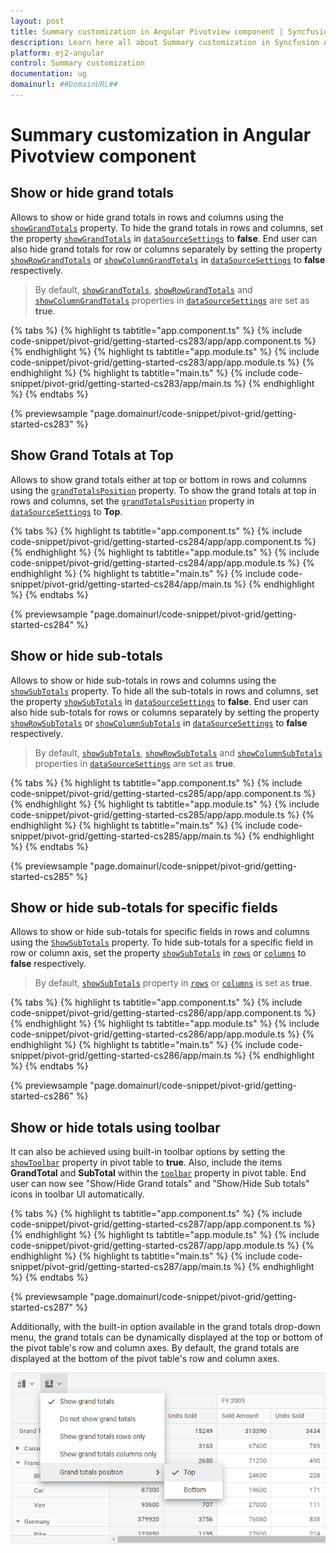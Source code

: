 ```yaml
---
layout: post
title: Summary customization in Angular Pivotview component | Syncfusion
description: Learn here all about Summary customization in Syncfusion Angular Pivotview component of Syncfusion Essential JS 2 and more.
platform: ej2-angular
control: Summary customization 
documentation: ug
domainurl: ##DomainURL##
---
```


# Summary customization in Angular Pivotview component

## Show or hide grand totals

Allows to show or hide grand totals in rows and columns using the [`showGrandTotals`](https://ej2.syncfusion.com/angular/documentation/api/pivotview/dataSourceSettings/#showgrandtotals) property. To hide the grand totals in rows and columns, set the property [`showGrandTotals`](https://ej2.syncfusion.com/angular/documentation/api/pivotview/dataSourceSettings/#showgrandtotals) in [`dataSourceSettings`](https://ej2.syncfusion.com/angular/documentation/api/pivotview/dataSourceSettings/) to **false**.
End user can also hide grand totals for row or columns separately by setting the property [`showRowGrandTotals`](https://ej2.syncfusion.com/angular/documentation/api/pivotview/dataSourceSettings/#showrowgrandtotals) or [`showColumnGrandTotals`](https://ej2.syncfusion.com/angular/documentation/api/pivotview/dataSourceSettings/#showcolumngrandtotals) in [`dataSourceSettings`](https://ej2.syncfusion.com/angular/documentation/api/pivotview/dataSourceSettings/) to **false** respectively.

> By default, [`showGrandTotals`](https://ej2.syncfusion.com/angular/documentation/api/pivotview/dataSourceSettings/#showgrandtotals), [`showRowGrandTotals`](https://ej2.syncfusion.com/angular/documentation/api/pivotview/dataSourceSettings/#showgrandtotals) and [`showColumnGrandTotals`](https://ej2.syncfusion.com/angular/documentation/api/pivotview/dataSourceSettings/#showgrandtotals) properties in [`dataSourceSettings`](https://ej2.syncfusion.com/angular/documentation/api/pivotview/dataSourceSettings/) are set as **true**.

{% tabs %}
{% highlight ts tabtitle="app.component.ts" %}
{% include code-snippet/pivot-grid/getting-started-cs283/app/app.component.ts %}
{% endhighlight %}
{% highlight ts tabtitle="app.module.ts" %}
{% include code-snippet/pivot-grid/getting-started-cs283/app/app.module.ts %}
{% endhighlight %}
{% highlight ts tabtitle="main.ts" %}
{% include code-snippet/pivot-grid/getting-started-cs283/app/main.ts %}
{% endhighlight %}
{% endtabs %}
  
{% previewsample "page.domainurl/code-snippet/pivot-grid/getting-started-cs283" %}

## Show Grand Totals at Top

Allows to show grand totals either at top or bottom in rows and columns using the [`grandTotalsPosition`](https://ej2.syncfusion.com/angular/documentation/api/pivotview/dataSourceSettings/#grandtotalsposition) property. To show the grand totals at top in rows and columns, set the [`grandTotalsPosition`](https://ej2.syncfusion.com/angular/documentation/api/pivotview/dataSourceSettings/#grandtotalsposition) property in [`dataSourceSettings`](https://ej2.syncfusion.com/angular/documentation/api/pivotview/dataSourceSettings/) to **Top**.

{% tabs %}
{% highlight ts tabtitle="app.component.ts" %}
{% include code-snippet/pivot-grid/getting-started-cs284/app/app.component.ts %}
{% endhighlight %}
{% highlight ts tabtitle="app.module.ts" %}
{% include code-snippet/pivot-grid/getting-started-cs284/app/app.module.ts %}
{% endhighlight %}
{% highlight ts tabtitle="main.ts" %}
{% include code-snippet/pivot-grid/getting-started-cs284/app/main.ts %}
{% endhighlight %}
{% endtabs %}
  
{% previewsample "page.domainurl/code-snippet/pivot-grid/getting-started-cs284" %}

## Show or hide sub-totals

Allows to show or hide sub-totals in rows and columns using the [`showSubTotals`](https://ej2.syncfusion.com/angular/documentation/api/pivotview/dataSourceSettings/#showsubtotals) property. To hide all the sub-totals in rows and columns, set the property [`showSubTotals`](https://ej2.syncfusion.com/angular/documentation/api/pivotview/dataSourceSettings/#showsubtotals) in [`dataSourceSettings`](https://ej2.syncfusion.com/angular/documentation/api/pivotview/dataSourceSettings/) to **false**. End user can also hide sub-totals for rows or columns separately by setting the property [`showRowSubTotals`](https://ej2.syncfusion.com/angular/documentation/api/pivotview/dataSourceSettings/#showrowsubtotals) or [`showColumnSubTotals`](https://ej2.syncfusion.com/angular/documentation/api/pivotview/dataSourceSettings/#showcolumnsubtotals) in [`dataSourceSettings`](https://ej2.syncfusion.com/angular/documentation/api/pivotview/dataSourceSettings/)  to **false** respectively.

> By default, [`showSubTotals`](https://ej2.syncfusion.com/angular/documentation/api/pivotview/dataSourceSettings/#showsubtotals), [`showRowSubTotals`](https://ej2.syncfusion.com/angular/documentation/api/pivotview/dataSourceSettings/#showrowsubtotals) and [`showColumnSubTotals`](https://ej2.syncfusion.com/angular/documentation/api/pivotview/dataSourceSettings/#showcolumnsubtotals) properties in [`dataSourceSettings`](https://ej2.syncfusion.com/angular/documentation/api/pivotview/dataSourceSettings/#showsubtotals) are set as **true**.

{% tabs %}
{% highlight ts tabtitle="app.component.ts" %}
{% include code-snippet/pivot-grid/getting-started-cs285/app/app.component.ts %}
{% endhighlight %}
{% highlight ts tabtitle="app.module.ts" %}
{% include code-snippet/pivot-grid/getting-started-cs285/app/app.module.ts %}
{% endhighlight %}
{% highlight ts tabtitle="main.ts" %}
{% include code-snippet/pivot-grid/getting-started-cs285/app/main.ts %}
{% endhighlight %}
{% endtabs %}
  
{% previewsample "page.domainurl/code-snippet/pivot-grid/getting-started-cs285" %}

## Show or hide sub-totals for specific fields

Allows to show or hide sub-totals for specific fields in rows and columns using the [`ShowSubTotals`](https://ej2.syncfusion.com/angular/documentation/api/pivotview/dataSourceSettings/#showsubtotals) property. To hide sub-totals for a specific field in row or column axis, set the property [`showSubTotals`](https://ej2.syncfusion.com/angular/documentation/api/pivotview/dataSourceSettings/#showsubtotals) in [`rows`](https://ej2.syncfusion.com/angular/documentation/api/pivotview/dataSourceSettings/#rows) or [`columns`](https://ej2.syncfusion.com/angular/documentation/api/pivotview/dataSourceSettings/#columns) to **false** respectively.

> By default, [`showSubTotals`](https://ej2.syncfusion.com/angular/documentation/api/pivotview/dataSourceSettings/#showsubtotals) property in [`rows`](https://ej2.syncfusion.com/angular/documentation/api/pivotview/dataSourceSettings/#rows) or [`columns`](https://ej2.syncfusion.com/angular/documentation/api/pivotview/dataSourceSettings/#columns) is set as **true**.

{% tabs %}
{% highlight ts tabtitle="app.component.ts" %}
{% include code-snippet/pivot-grid/getting-started-cs286/app/app.component.ts %}
{% endhighlight %}
{% highlight ts tabtitle="app.module.ts" %}
{% include code-snippet/pivot-grid/getting-started-cs286/app/app.module.ts %}
{% endhighlight %}
{% highlight ts tabtitle="main.ts" %}
{% include code-snippet/pivot-grid/getting-started-cs286/app/main.ts %}
{% endhighlight %}
{% endtabs %}
  
{% previewsample "page.domainurl/code-snippet/pivot-grid/getting-started-cs286" %}

## Show or hide totals using toolbar

It can also be achieved using built-in toolbar options by setting the [`showToolbar`](https://ej2.syncfusion.com/angular/documentation/api/pivotview#showtoolbar) property in pivot table to **true**. Also, include the items **GrandTotal** and **SubTotal** within the [`toolbar`](https://ej2.syncfusion.com/angular/documentation/api/pivotview#toolbar) property in pivot table. End user can now see "Show/Hide Grand totals" and "Show/Hide Sub totals" icons in toolbar UI automatically.

{% tabs %}
{% highlight ts tabtitle="app.component.ts" %}
{% include code-snippet/pivot-grid/getting-started-cs287/app/app.component.ts %}
{% endhighlight %}
{% highlight ts tabtitle="app.module.ts" %}
{% include code-snippet/pivot-grid/getting-started-cs287/app/app.module.ts %}
{% endhighlight %}
{% highlight ts tabtitle="main.ts" %}
{% include code-snippet/pivot-grid/getting-started-cs287/app/main.ts %}
{% endhighlight %}
{% endtabs %}
  
{% previewsample "page.domainurl/code-snippet/pivot-grid/getting-started-cs287" %}

Additionally, with the built-in option available in the grand totals drop-down menu, the grand totals can be dynamically displayed at the top or bottom of the pivot table's row and column axes. By default, the grand totals are displayed at the bottom of the pivot table's row and column axes.

![output](images/grandtotals-position.png)